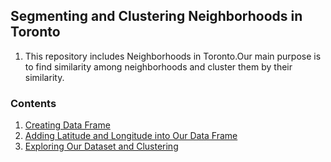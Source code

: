 ## Segmenting and Clustering Neighborhoods in Toronto
 1.  This repository includes Neighborhoods in Toronto.Our main purpose is to find similarity among neighborhoods and cluster them by their similarity.

  ### Contents
  1. [Creating Data Frame](https://github.com/ugursavci/Segmenting_and_Clustering/blob/main/1%20-%20Creating_Dataframe.ipynb)
  2. [Adding Latitude and Longitude into Our Data Frame](https://github.com/ugursavci/Segmenting_and_Clustering)
  3. [Exploring Our Dataset and Clustering](https://github.com/ugursavci/Segmenting_and_Clustering)
